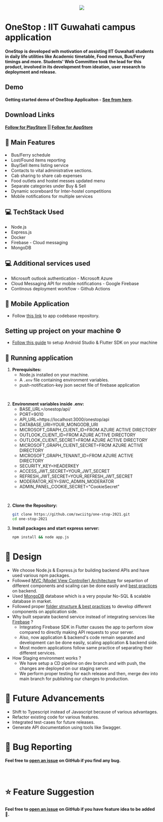 <br />
<p align="center"><img src="https://user-images.githubusercontent.com/75874394/192554328-370aece6-9697-4878-92b8-eb120d07e1b1.png"></p>

# OneStop : IIT Guwahati campus application
#### OneStop is developed wih motivation of assisting IIT Guwahati students in daily life utilities like Academic timetable, Food menus, Bus/Ferry timings and more. Students' Web Committee took the lead for this product, involved in its development from ideation, user research to deployment and release.

## Demo
#### Getting started demo of OneStop Applicaiton - [See from here](https://youtu.be/AQkenxZxChY).

## Download Links
#### [Follow for PlayStore](https://play.google.com/store/apps/details?id=com.swciitg.onestop2) || [Follow for AppStore](https://apps.apple.com/in/app/onestop-iitg/id1642792642)

## 🧩 Main Features
#### <ul>
<li>Bus/Ferry schedule</li>
<li>Lost/Found items reporting</li>
<li>Buy/Sell items listing service</li>
<li>Contacts to vital administrative sections.</li>
<li>Cab sharing to share cab expenses</li>
<li>Food outlets and hostel messes updated menu</li>
<li>Separate categories under Buy & Sell</li>
<li>Dynamic scoreboard for Inter-hostel competitions</li>
<li>Mobile notifications for multiple services</li>
</ul>

## 💻 TechStack Used
#### <ul>
<li>Node.js</li>
<li>Express.js</li>
<li>Docker</li>
<li>Firebase - Cloud messaging</li>
<li>MongoDB</li>
</ul>

## 💻 Additional services used
#### <ul>
<li>Microsoft outlook authentication - Microsoft Azure</li>
<li>Cloud Messaging API for mobile notifications - Google Firebase</li>
<li>Continous deployment workflow - Github Actions</li>
</ul>

## 🍁 Mobile Application
- Follow [this link](https://github.com/swciitg/onestop_flutter) to app codebase repository.

## Setting up project on your machine ⚙️
- [Follow this guide](https://swciitg.notion.site/Day-1-f6ea19b1d7ff410e8ec03683772f4cd0) to setup Android Studio & Flutter SDK on your machine

## 🎪 Running application

1. **Prerequisites:**
   - Node.js installed on your machine.
   - A `.env` file containing environment variables.
   - push-notification-key json secret file of firebase application

</br>

2. **Environment variables inside .env:**
    - BASE_URL=/onestop/api/
    - PORT=9010
    - API_URL=https://localhost:3000/onestop/api
    - DATABASE_URI=YOUR_MONGODB_URI
    - MICROSOFT_GRAPH_CLIENT_ID=FROM AZURE ACTIVE DIRECTORY
    - OUTLOOK_CLIENT_ID=FROM AZURE ACTIVE DIRECTORY
    - OUTLOOK_CLIENT_SECRET=FROM AZURE ACTIVE DIRECTORY
    - MICROSOFT_GRAPH_CLIENT_SECRET=FROM AZURE ACTIVE DIRECTORY
    - MICROSOFT_GRAPH_TENANT_ID=FROM AZURE ACTIVE DIRECTORY
    - SECURITY_KEY=HEADERKEY
    - ACCESS_JWT_SECRET=YOUR_JWT_SECRET
    - REFRESH_JWT_SECRET=YOUR_REFRESH_JWT_SECRET
    - MODERATOR_KEY=SWC_ADMIN_MODERATOR
   - ADMIN_PANEL_COOKIE_SECRET="CookieSecret"

</br>

2. **Clone the Repository:**
   ```bash
   git clone https://github.com/swciitg/one-stop-2021.git
   cd one-stop-2021

3. **Install packages and start express server:**
   ```bash
   npm install && node app.js


# 🎨 Design

- We choose Node.js & Express.js for building backend APIs and have used various npm packages.
- Followed [MVC (Model View Controller) Architecture](https://www.w3schools.in/mvc-architecture) for separtion of different components and scaling can be done easily and [best practices](https://github.com/goldbergyoni/nodebestpractices) on backend.
- Used [MongoDB](https://www.mongodb.com) database which is a very popular No-SQL & scalable database in market.
- Followed proper [folder structure & best practices](https://www.geeksforgeeks.org/flutter-file-structure/) to develop different components on application side.
- Why built separate backend service instead of integrating services like [Firebase](https://firebase.google.com/) ?
    - Integrating Firebase SDK in Flutter causes the app to perform slow compared to directly making API requests to your server.
    - Also, now application & backend's code remain separated and development can be done easily, scaling application & backend side.
    - Most modern applications follow same practice of separating their different services.
- How Staging environment works ?
    - We have setup a CD pipeline on dev branch and with push, the changes are deployed on our staging server.
    - We perform proper testing for each release and then, merge dev into main branch for publishing our changes to production.

# 🧛 Future Advancements
- Shift to Typescript instead of Javascript because of various advantages.
- Refactor existing code for various features.
- Integrated test-cases for future releases.
- Generate API documentation using tools like Swagger.

# 🐛 Bug Reporting
#### Feel free to [open an issue](https://github.com/swciitg/one-stop-2021/issues) on GitHub if you find any bug.

<br />

# ⭐ Feature Suggestion
#### Feel free to [open an issue](https://github.com/swciitg/one-stop-2021/issues) on GitHub if you have feature idea to be added 🙌.
